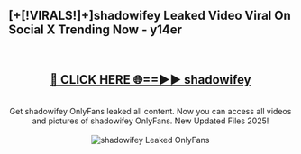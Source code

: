 <h2>[+[!VIRALS!]+]shadowifey Leaked Video Viral On Social X Trending Now - y14er</h2>
<br>
<div align="center">
<h2><a href="https://libra.edu.pl?shadowifey" rel="nofollow">🔴 CLICK HERE 🌐==►► shadowifey</a></h2>
<br>
Get shadowifey OnlyFans leaked all content. Now you can access all videos and pictures of shadowifey OnlyFans. New Updated Files 2025!
<br>
<br>
<a href="https://libra.edu.pl?shadowifey" rel="nofollow" data-target="animated-image.originalLink"><img src="https://i.ibb.co.com/WyWwxjT/player-gif2.gif" alt="shadowifey Leaked OnlyFans" style="max-width: 100%; display: inline-block;" data-target="animated-image.originalImage"></a>
</div>
<br>